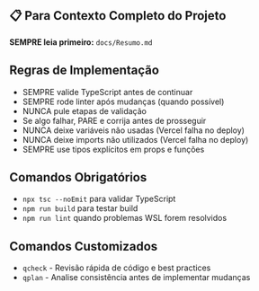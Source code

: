 ## 📋 Para Contexto Completo do Projeto
**SEMPRE leia primeiro:** `docs/Resumo.md`

## Regras de Implementação
- SEMPRE valide TypeScript antes de continuar
- SEMPRE rode linter após mudanças (quando possível)
- NUNCA pule etapas de validação
- Se algo falhar, PARE e corrija antes de prosseguir
- NUNCA deixe variáveis não usadas (Vercel falha no deploy)
- NUNCA deixe imports não utilizados (Vercel falha no deploy)
- SEMPRE use tipos explícitos em props e funções

## Comandos Obrigatórios
- `npx tsc --noEmit` para validar TypeScript
- `npm run build` para testar build
- `npm run lint` quando problemas WSL forem resolvidos

## Comandos Customizados
- `qcheck` - Revisão rápida de código e best practices
- `qplan` - Analise consistência antes de implementar mudanças